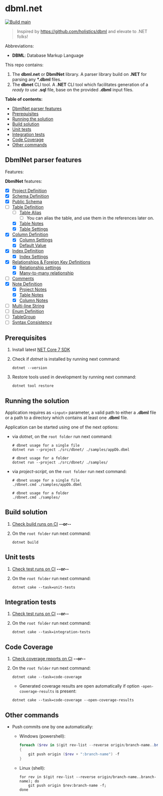 # dbml.net <!-- omit in toc -->

[![Build main](https://github.com/Catalin-Andronie/dbml.net/actions/workflows/build.yml/badge.svg?branch=main)](https://github.com/Catalin-Andronie/dbml.net/actions/workflows/build.yml)

> Inspired by <https://github.com/holistics/dbml> and elevate to .NET folks!

Abbreviations:

- **DBML**: Database Markup Language

This repo contains:

1. The **dbml.net** or **DbmlNet** library. A parser library build on **.NET** for parsing any **\*.dbml** files.
2. The **dbnet** CLI tool. A **.NET** CLI tool which facilitates generation of a *ready to use* **.sql** file, base on the provided **.dbml** input files.

**Table of contents:**

- [DbmlNet parser features](#dbmlnet-parser-features)
- [Prerequisites](#prerequisites)
- [Running the solution](#running-the-solution)
- [Build solution](#build-solution)
- [Unit tests](#unit-tests)
- [Integration tests](#integration-tests)
- [Code Coverage](#code-coverage)
- [Other commands](#other-commands)

## DbmlNet parser features

Features:

**DbmlNet** features:

- [X] [Project Definition](https://dbml.dbdiagram.io/docs/#project-definition)
- [X] [Schema Definition](https://dbml.dbdiagram.io/docs/#schema-definition)
- [X] [Public Schema](https://dbml.dbdiagram.io/docs/#public-schema)
- [ ] [Table Definition](https://dbml.dbdiagram.io/docs/#table-definition)
  - [ ] [Table Alias](https://dbml.dbdiagram.io/docs/#table-alias)
    - [ ] You can alias the table, and use them in the references later on.
  - [X] [Table Notes](https://dbml.dbdiagram.io/docs/#table-notes)
  - [X] [Table Settings](https://dbml.dbdiagram.io/docs/#table-settings)
- [X] [Column Definition](https://dbml.dbdiagram.io/docs/#column-definition)
  - [X] [Column Settings](https://dbml.dbdiagram.io/docs/#column-settings)
  - [X] [Default Value](https://dbml.dbdiagram.io/docs/#default-value)
- [X] [Index Definition](https://dbml.dbdiagram.io/docs/#index-definition)
  - [X] [Index Settings](https://dbml.dbdiagram.io/docs/#index-settings)
- [X] [Relationships & Foreign Key Definitions](https://dbml.dbdiagram.io/docs/#relationships-foreign-key-definitions)
  - [X] [Relationship settings](https://dbml.dbdiagram.io/docs/#relationship-settings)
  - [X] [Many-to-many relationship](https://dbml.dbdiagram.io/docs/#many-to-many-relationship)
- [ ] [Comments](https://dbml.dbdiagram.io/docs/#comments)
- [X] [Note Definition](https://dbml.dbdiagram.io/docs/#note-definition)
  - [X] [Project Notes](https://dbml.dbdiagram.io/docs/#project-notes)
  - [X] [Table Notes](https://dbml.dbdiagram.io/docs/#table-notes-2)
  - [X] [Column Notes](https://dbml.dbdiagram.io/docs/#column-notes)
- [ ] [Multi-line String](https://dbml.dbdiagram.io/docs/#multi-line-string)
- [ ] [Enum Definition](https://dbml.dbdiagram.io/docs/#enum-definition)
- [ ] [TableGroup](https://dbml.dbdiagram.io/docs/#tablegroup)
- [ ] [Syntax Consistency](https://dbml.dbdiagram.io/docs/#syntax-consistency)

## Prerequisites

01. Install latest [NET Core 7 SDK](https://dotnet.microsoft.com/download/dotnet/7.0)

02. Check if *dotnet* is installed by running next command:

    ```shell
    dotnet --version
    ```

03. Restore tools used in development by running next command:

    ```shell
    dotnet tool restore
    ```

## Running the solution

Application requires as `<input>` parameter, a valid path to either a **.dbml** file or a path to a directory which contains at least one **.dbml** file.

Application can be started using one of the next options:

- via *dotnet*, on the `root folder` run next command:

    ```shell
    # dbnet usage for a single file
    dotnet run --project ./src/dbnet/ ./samples/appDb.dbml

    # dbnet usage for a folder
    dotnet run --project ./src/dbnet/ ./samples/
    ```

- via *project-script*, on the `root folder` run next command:

    ```shell
    # dbnet usage for a single file
    ./dbnet.cmd ./samples/appDb.dbml

    # dbnet usage for a folder
    ./dbnet.cmd ./samples/
    ```

## Build solution

01. [Check build runs on CI][CI-link] **--or--**

02. On the `root folder` run next command:

    ```shell
    dotnet build
    ```

## Unit tests

01. [Check test runs on CI][CI-link] **--or--**

02. On the `root folder` run next command:

    ```shell
    dotnet cake --task=unit-tests
    ```

## Integration tests

01. [Check test runs on CI][CI-link] **--or--**

02. On the `root folder` run next command:

    ```shell
    dotnet cake --task=integration-tests
    ```

## Code Coverage

01. [Check coverage reports on CI][CI-link] **--or--**

02. On the `root folder` run next command:

    ```shell
    dotnet cake --task=code-coverage
    ```

    - Generated coverage results are open automatically if option `-open-coverage-results` is present:

    ```shell
    dotnet cake --task=code-coverage --open-coverage-results
    ```

## Other commands

- Push commits one by one automatically:

  - Windows (powershell):

    ```powershell
    foreach ($rev in $(git rev-list --reverse origin/branch-name..branch-name))
    {
        git push origin ($rev + ":branch-name") -f
    }
    ```

  - Linux (shell):

    ```shell
    for rev in $(git rev-list --reverse origin/branch-name..branch-name); do
        git push origin $rev:branch-name -f;
    done
    ```

<!-- Links: -->
[CI-link]: https://github.com/Catalin-Andronie/dbml.NET/actions/workflows/build.yml
